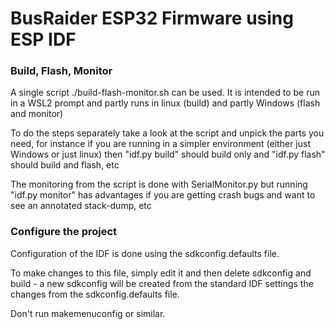 # BusRaider ESP32 Firmware using ESP IDF

### Build, Flash, Monitor

A single script ./build-flash-monitor.sh can be used. It is intended to be run in a WSL2 prompt and partly runs in linux (build) and partly Windows (flash and monitor)

To do the steps separately take a look at the script and unpick the parts you need, for instance if you are running in a simpler environment (either just Windows or just linux) then "idf.py build" should build only and "idf.py flash" should build and flash, etc

The monitoring from the script is done with SerialMonitor.py but running "idf.py monitor" has advantages if you are getting crash bugs and want to see an annotated stack-dump, etc

### Configure the project

Configuration of the IDF is done using the sdkconfig.defaults file.

To make changes to this file, simply edit it and then delete sdkconfig and build - a new sdkconfig will be created from the standard IDF settings the changes from the sdkconfig.defaults file.

Don't run makemenuconfig or similar.
